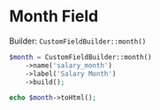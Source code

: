 # Month Field

Builder: `CustomFieldBuilder::month()`

```php
$month = CustomFieldBuilder::month()
    ->name('salary_month')
    ->label('Salary Month')
    ->build();

echo $month->toHtml();
```
